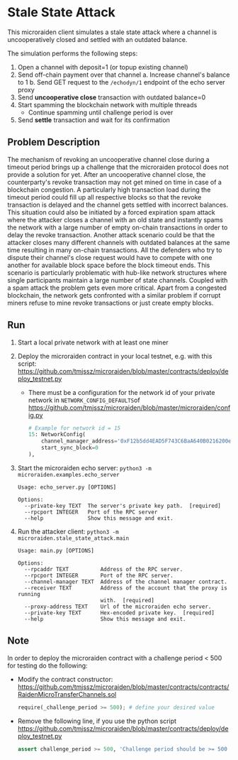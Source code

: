 # Stale State Attack

This microraiden client simulates a stale state attack where a channel is uncooperatively closed and settled with an outdated balance.

The simulation performs the following steps:

1.  Open a channel with deposit=1 (or topup existing channel)
2.  Send off-chain payment over that channel
    a. Increase channel's balance to 1
    b. Send GET request to the `/echodyn/1` endpoint of the echo server proxy
3.  Send **uncooperative close** transaction with outdated balance=0
4.  Start spamming the blockchain network with multiple threads
    * Continue spamming until challenge period is over
5.  Send **settle** transaction and wait for its confirmation

## Problem Description

The mechanism of revoking an uncooperative channel close during a timeout period brings up a challenge that the microraiden protocol does not provide a solution for yet. After an uncooperative channel close, the counterparty's revoke transaction may not get mined on time in case of a blockchain congestion. A particularly high transaction load during the timeout period could fill up all respective blocks so that the revoke transaction is delayed and the channel gets settled with incorrect balances. This situation could also be initiated by a forced expiration spam attack where the attacker closes a channel with an old state and instantly spams the network with a large number of empty on-chain transactions in order to delay the revoke transaction. Another attack scenario could be that the attacker closes many different channels with outdated balances at the same time resulting in many on-chain transactions. All the defenders who try to dispute their channel's close request would have to compete with one another for available block space before the block timeout ends. This scenario is particularly problematic with hub-like network structures where single participants maintain a large number of state channels. Coupled with a spam attack the problem gets even more critical. Apart from a congested blockchain, the network gets confronted with a similar problem if corrupt miners refuse to mine revoke transactions or just create empty blocks.

## Run

1.  Start a local private network with at least one miner
2.  Deploy the microraiden contract in your local testnet, e.g. with this script: https://github.com/tmjssz/microraiden/blob/master/contracts/deploy/deploy_testnet.py
    * There must be a configuration for the network id of your private network in `NETWORK_CONFIG_DEFAULTS`of https://github.com/tmjssz/microraiden/blob/master/microraiden/config.py
      ```python
      # Example for network id = 15
      15: NetworkConfig(
          channel_manager_address='0xF12b5dd4EAD5F743C6BaA640B0216200e89B60Da',
          start_sync_block=0
      ),
      ```
3.  Start the microraiden echo server: `python3 -m microraiden.examples.echo_server`

    ```shell
    Usage: echo_server.py [OPTIONS]

    Options:
      --private-key TEXT  The server's private key path.  [required]
      --rpcport INTEGER   Port of the RPC server
      --help              Show this message and exit.
    ```

4.  Run the attacker client: `python3 -m microraiden.stale_state_attack.main`

    ```shell
    Usage: main.py [OPTIONS]

    Options:
      --rpcaddr TEXT          Address of the RPC server.
      --rpcport INTEGER       Port of the RPC server.
      --channel-manager TEXT  Address of the channel manager contract.
      --receiver TEXT         Address of the account that the proxy is running
                              with.  [required]
      --proxy-address TEXT    Url of the microraiden echo server.
      --private-key TEXT      Hex-encoded private key.  [required]
      --help                  Show this message and exit.
    ```

## Note

In order to deploy the microraiden contract with a challenge period < 500 for testing do the following:

* Modify the contract constructor: https://github.com/tmjssz/microraiden/blob/master/contracts/contracts/RaidenMicroTransferChannels.sol

  ```python
  require(_challenge_period >= 500); # define your desired value
  ```

* Remove the following line, if you use the python script https://github.com/tmjssz/microraiden/blob/master/contracts/deploy/deploy_testnet.py
  ```python
  assert challenge_period >= 500, 'Challenge period should be >= 500 blocks'
  ```
